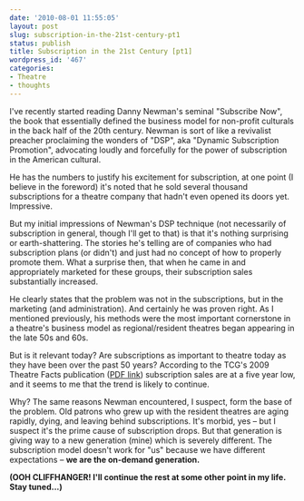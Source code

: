 ```yaml
---
date: '2010-08-01 11:55:05'
layout: post
slug: subscription-in-the-21st-century-pt1
status: publish
title: Subscription in the 21st Century [pt1]
wordpress_id: '467'
categories:
- Theatre
- thoughts
---
```


I've recently started reading Danny Newman's seminal "Subscribe Now", the book that essentially defined the business model for non-profit culturals in the back half of the 20th century. Newman is sort of like a revivalist preacher proclaiming the wonders of "DSP", aka "Dynamic Subscription Promotion", advocating loudly and forcefully for the power of subscription in the American cultural.

He has the numbers to justify his excitement for subscription, at one point (I believe in the foreword) it's noted that he sold several thousand subscriptions for a theatre company that hadn't even opened its doors yet. Impressive.

But my initial impressions of Newman's DSP technique (not necessarily of subscription in general, though I'll get to that) is that it's nothing surprising or earth-shattering. The stories he's telling are of companies who had subscription plans (or didn't) and just had no concept of how to properly promote them. What a surprise then, that when he came in and appropriately marketed for these groups, their subscription sales substantially increased.

He clearly states that the problem was not in the subscriptions, but in the marketing (and administration). And certainly he was proven right. As I mentioned previously, his methods were the most important cornerstone in a theatre's business model as regional/resident theatres began appearing in the late 50s and 60s.

But is it relevant today? Are subscriptions as important to theatre today as they have been over the past 50 years? According to the TCG's 2009 Theatre Facts publication ([PDF link](http://www.tcg.org/pdfs/tools/TheatreFacts_2009.pdf)) subscription sales are at a five year low, and it seems to me that the trend is likely to continue.

Why? The same reasons Newman encountered, I suspect, form the base of the problem. Old patrons who grew up with the resident theatres are aging rapidly, dying, and leaving behind subscriptions. It's morbid, yes – but I suspect it's the prime cause of subscription drops. But that generation is giving way to a new generation (mine) which is severely different. The subscription model doesn't work for "us" because we have different expectations – **we are the on-demand generation.**

**(OOH CLIFFHANGER! I'll continue the rest at some other point in my life. Stay tuned...)**
